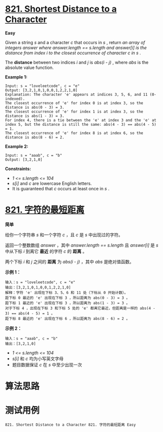 # [821. Shortest Distance to a Character][enTitle]

**Easy**

Given a string  *s*  and a character  *c*  that occurs in  *s* , return  *an array of integers*  *answer*  *where*  *answer.length == s.length*  *and*  *answer[i]*  *is the distance from index*  *i*  *to the closest occurrence of character*  *c*  *in*  *s* .

The **distance**  between two indices  *i*  and  *j*  is  *abs(i - j)* , where  *abs*  is the absolute value function.



**Example 1:** 

```
Input: s = "loveleetcode", c = "e"
Output: [3,2,1,0,1,0,0,1,2,2,1,0]
Explanation: The character 'e' appears at indices 3, 5, 6, and 11 (0-indexed).
The closest occurrence of 'e' for index 0 is at index 3, so the distance is abs(0 - 3) = 3.
The closest occurrence of 'e' for index 1 is at index 3, so the distance is abs(1 - 3) = 3.
For index 4, there is a tie between the 'e' at index 3 and the 'e' at index 5, but the distance is still the same: abs(4 - 3) == abs(4 - 5) = 1.
The closest occurrence of 'e' for index 8 is at index 6, so the distance is abs(8 - 6) = 2.

```

**Example 2:** 

```
Input: s = "aaab", c = "b"
Output: [3,2,1,0]

```



**Constraints:** 

-  *1 <= s.length <= 104*  
-  *s[i]*  and  *c*  are lowercase English letters. 
- It is guaranteed that  *c*  occurs at least once in  *s* .


# [821. 字符的最短距离][cnTitle]

**简单**

给你一个字符串  *s*  和一个字符  *c*  ，且  *c*  是  *s*  中出现过的字符。

返回一个整数数组  *answer*  ，其中  *answer.length == s.length*  且  *answer[i]*  是  *s*  中从下标  *i*  到离它 **最近**  的字符  *c*  的 **距离**  。

两个下标  *i*  和  *j*  之间的 **距离**  为  *abs(i - j)*  ，其中  *abs*  是绝对值函数。



**示例 1：** 

```
输入：s = "loveleetcode", c = "e"
输出：[3,2,1,0,1,0,0,1,2,2,1,0]
解释：字符 'e' 出现在下标 3、5、6 和 11 处（下标从 0 开始计数）。
距下标 0 最近的 'e' 出现在下标 3 ，所以距离为 abs(0 - 3) = 3 。
距下标 1 最近的 'e' 出现在下标 3 ，所以距离为 abs(1 - 3) = 3 。
对于下标 4 ，出现在下标 3 和下标 5 处的 'e' 都离它最近，但距离是一样的 abs(4 - 3) == abs(4 - 5) = 1 。
距下标 8 最近的 'e' 出现在下标 6 ，所以距离为 abs(8 - 6) = 2 。

```

**示例 2：** 

```
输入：s = "aaab", c = "b"
输出：[3,2,1,0]

```




-  *1 <= s.length <= 104*  
-  *s[i]*  和  *c*  均为小写英文字母 
- 题目数据保证  *c*  在  *s*  中至少出现一次




# 算法思路

# 测试用例
```
821. Shortest Distance to a Character 821. 字符的最短距离 Easy
```

[enTitle]: https://leetcode.com/problems/shortest-distance-to-a-character/
[cnTitle]: https://leetcode-cn.com/problems/shortest-distance-to-a-character/
